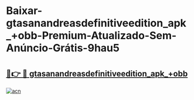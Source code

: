 # Baixar-gtasanandreasdefinitiveedition_apk_+obb-Premium-Atualizado-Sem-Anúncio-Grátis-9hau5

# <h2><a href="https://ed44oi.esa.edu.pl?src=gtasanandreasdefinitiveedition_apk_+obb&ref=9hau5">🔗👉 🔴 gtasanandreasdefinitiveedition_apk_+obb</a></h2>

[![acn](https://github.com/user-attachments/assets/0f9c940e-d8b0-45ae-aac7-cd30a18b3e1c)](https://ed44oi.esa.edu.pl?src=gtasanandreasdefinitiveedition_apk_+obb&ref=9hau5)

